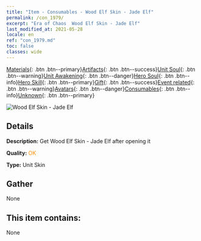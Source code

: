 ```yaml
---
title: "Item - Consumables - Wood Elf Skin - Jade Elf"
permalink: /con_1979/
excerpt: "Era of Chaos  Wood Elf Skin - Jade Elf"
last_modified_at: 2021-05-28
locale: en
ref: "con_1979.md"
toc: false
classes: wide
---
```

 [Materials](/Items/){: .btn .btn--primary}[Artifacts](/Items/Artifacts/){: .btn .btn--success}[Unit Soul](/Items/UnitSoul/){: .btn .btn--warning}[Unit Awakening](/Items/UnitAwakening/){: .btn .btn--danger}[Hero Soul](/Items/HeroSoul/){: .btn .btn--info}[Hero Skill](/Items/HeroSkill/){: .btn .btn--primary}[Gift](/Items/Gift/){: .btn .btn--success}[Event related](/Items/Events/){: .btn .btn--warning}[Avatars](/Items/Avatars/){: .btn .btn--danger}[Consumables](/Items/Consumables/){: .btn .btn--info}[Unknown](/Items/Unknown/){: .btn .btn--primary}

 ![Wood Elf Skin - Jade Elf](/images/u/ti_mujinglingpifu2.jpg)

## Details
 **Description:** Get Wood Elf Skin - Jade Elf after opening it

 **Quality:** <span style="color: #FF8C00">OK</span>

 **Type:** Unit Skin

## Gather

  None

## This item contains:

  None

